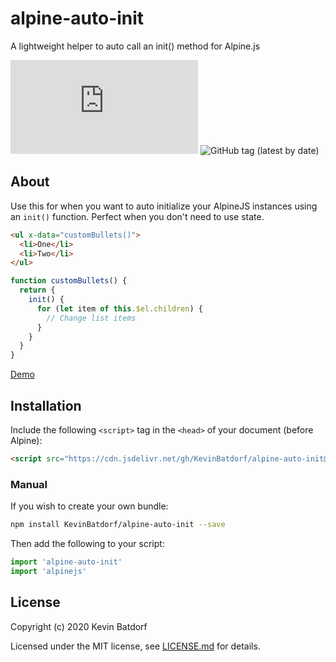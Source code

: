 # alpine-auto-init
A lightweight helper to auto call an init() method for Alpine.js

![GitHub file size in bytes](https://img.shields.io/github/size/kevinbatdorf/alpine-auto-init/dist/index.js?label=minified&style=flat-square)
![GitHub tag (latest by date)](https://img.shields.io/github/v/tag/kevinbatdorf/alpine-auto-init?label=version&style=flat-square)

## About

Use this for when you want to auto initialize your AlpineJS instances using an `init()` function. Perfect when you don't need to use state.

```html
<ul x-data="customBullets()">
  <li>One</li>
  <li>Two</li>
</ul>
```
```js
function customBullets() {
  return {
    init() {
      for (let item of this.$el.children) {
        // Change list items
      }
    }
  }
}
```
[Demo](https://codepen.io/KevinBatdorf/pen/wvMGoPz)

## Installation

Include the following `<script>` tag in the `<head>` of your document (before Alpine):

```html
<script src="https://cdn.jsdelivr.net/gh/KevinBatdorf/alpine-auto-init@0.x.x/dist/index.js"></script>
```

### Manual

If you wish to create your own bundle:

```bash
npm install KevinBatdorf/alpine-auto-init --save
```

Then add the following to your script:

```javascript
import 'alpine-auto-init'
import 'alpinejs'
```

## License

Copyright (c) 2020 Kevin Batdorf

Licensed under the MIT license, see [LICENSE.md](LICENSE.md) for details.
